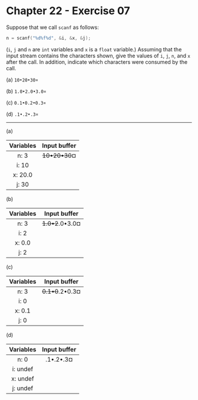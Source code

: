 # Chapter 22 - Exercise 07

Suppose that we call `scanf` as follows:

```C
n = scanf("%d%f%d", &i, &x, &j);
```

(`i`, `j` and `n` are `int` variables and `x` is a `float` variable.) Assuming
that the input stream contains the characters shown, give the values of `i`,
`j`, `n`, and `x` after the call.  In addition, indicate which characters were
consumed by the call.

(a) `10•20•30¤`

(b) `1.0•2.0•3.0¤`

(c) `0.1•0.2•0.3¤`

(d) `.1•.2•.3¤` 


---

(a)

| Variables |   Input buffer   |
|:---------:|:----------------:|
| n: 3      | ~~10•20•30~~¤    |
| i: 10     |                  |
| x: 20.0   |                  |
| j: 30     |                  |

(b)

| Variables |   Input buffer   |
|:---------:|:----------------:|
| n: 3      | ~~1.0•2~~.0•3.0¤ |
| i: 2      |                  |
| x: 0.0    |                  |
| j: 2      |                  |

(c)

| Variables |   Input buffer   |
|:---------:|:----------------:|
| n: 3      | ~~0.1•0~~.2•0.3¤ |
| i: 0      |                  |
| x: 0.1    |                  |
| j: 0      |                  |

(d)

| Variables |   Input buffer   |
|:---------:|:----------------:|
| n: 0      |    .1•.2•.3¤     |
| i: undef  |                  |
| x: undef  |                  |
| j: undef  |                  |

